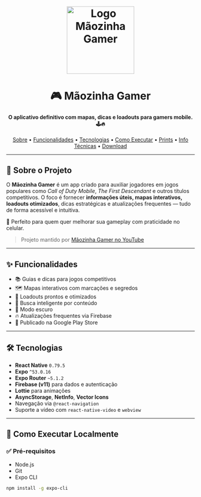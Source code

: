 <h1 align="center">
  <img alt="Logo Mãozinha Gamer" title="Mãozinha Gamer" src="assets/imagens/icon.png" width="180px" />
</h1>

<h1 align="center">
  🎮 Mãozinha Gamer
</h1>

<h4 align="center">
  O aplicativo definitivo com mapas, dicas e loadouts para gamers mobile. 🕹️🔥
</h4>

<p align="center">
  <a href="#-sobre-o-projeto">Sobre</a> •
  <a href="#-funcionalidades">Funcionalidades</a> •
  <a href="#-tecnologias">Tecnologias</a> •
  <a href="#-como-executar">Como Executar</a> •
  <a href="#-prints-de-tela">Prints</a> •
  <a href="#-informações-técnicas">Info Técnicas</a> •
  <a href="#-download">Download</a>
</p>

---

## 🎯 Sobre o Projeto

O **Mãozinha Gamer** é um app criado para auxiliar jogadores em jogos populares como *Call of Duty Mobile*, *The First Descendant* e outros títulos competitivos. O foco é fornecer **informações úteis, mapas interativos, loadouts otimizados**, dicas estratégicas e atualizações frequentes — tudo de forma acessível e intuitiva.

📱 Perfeito para quem quer melhorar sua gameplay com praticidade no celular.

> Projeto mantido por [Mãozinha Gamer no YouTube](https://www.youtube.com/channel/UCqB3_WL9vGS751N6UudXHuw)

---

## ✨ Funcionalidades

- 📚 Guias e dicas para jogos competitivos
- 🗺️ Mapas interativos com marcações e segredos
- 🔫 Loadouts prontos e otimizados
- 🔎 Busca inteligente por conteúdo
- 🌙 Modo escuro
- 🔥 Atualizações frequentes via Firebase
- 📲 Publicado na Google Play Store

---

## 🛠️ Tecnologias

- **React Native** `0.79.5`
- **Expo** `^53.0.16`
- **Expo Router** `~5.1.2`
- **Firebase (v11)** para dados e autenticação
- **Lottie** para animações
- **AsyncStorage**, **NetInfo**, **Vector Icons**
- Navegação via `@react-navigation`
- Suporte a vídeo com `react-native-video` e `webview`

---

## 🚀 Como Executar Localmente

### ✅ Pré-requisitos

- Node.js
- Git
- Expo CLI

```bash
npm install -g expo-cli
